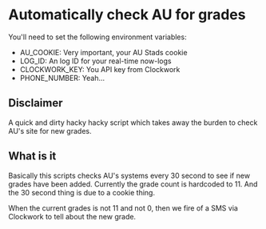 # Automatically check AU for grades

You'll need to set the following environment variables:
- AU_COOKIE: Very important, your AU Stads cookie
- LOG_ID: An log ID for your real-time now-logs
- CLOCKWORK_KEY: You API key from Clockwork
- PHONE_NUMBER: Yeah...

## Disclaimer
A quick and dirty hacky hacky script which takes away the burden to check AU's site for new grades.

## What is it
Basically this scripts checks AU's systems every 30 second to see if new grades have been added.
Currently the grade count is hardcoded to 11. And the 30 second thing is due to a cookie thing.

When the current grades is not 11 and not 0, then we fire of a SMS via Clockwork to tell about the new grade.
